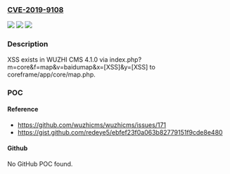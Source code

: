 ### [CVE-2019-9108](https://cve.mitre.org/cgi-bin/cvename.cgi?name=CVE-2019-9108)
![](https://img.shields.io/static/v1?label=Product&message=n%2Fa&color=blue)
![](https://img.shields.io/static/v1?label=Version&message=n%2Fa&color=blue)
![](https://img.shields.io/static/v1?label=Vulnerability&message=n%2Fa&color=brighgreen)

### Description

XSS exists in WUZHI CMS 4.1.0 via index.php?m=core&f=map&v=baidumap&x=[XSS]&y=[XSS] to coreframe/app/core/map.php.

### POC

#### Reference
- https://github.com/wuzhicms/wuzhicms/issues/171
- https://gist.github.com/redeye5/ebfef23f0a063b82779151f9cde8e480

#### Github
No GitHub POC found.

